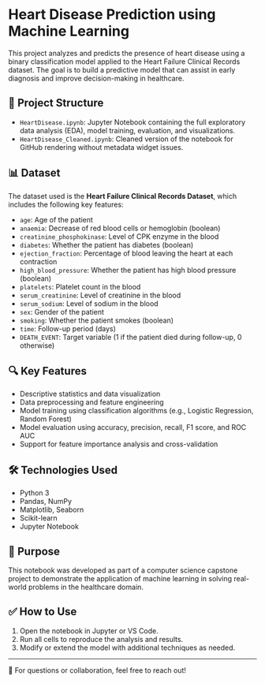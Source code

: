 # Heart Disease Prediction using Machine Learning

This project analyzes and predicts the presence of heart disease using a binary classification model applied to the Heart Failure Clinical Records dataset. The goal is to build a predictive model that can assist in early diagnosis and improve decision-making in healthcare.

## 📁 Project Structure

- `HeartDisease.ipynb`: Jupyter Notebook containing the full exploratory data analysis (EDA), model training, evaluation, and visualizations.
- `HeartDisease_Cleaned.ipynb`: Cleaned version of the notebook for GitHub rendering without metadata widget issues.

## 📊 Dataset

The dataset used is the **Heart Failure Clinical Records Dataset**, which includes the following key features:

- `age`: Age of the patient
- `anaemia`: Decrease of red blood cells or hemoglobin (boolean)
- `creatinine_phosphokinase`: Level of CPK enzyme in the blood
- `diabetes`: Whether the patient has diabetes (boolean)
- `ejection_fraction`: Percentage of blood leaving the heart at each contraction
- `high_blood_pressure`: Whether the patient has high blood pressure (boolean)
- `platelets`: Platelet count in the blood
- `serum_creatinine`: Level of creatinine in the blood
- `serum_sodium`: Level of sodium in the blood
- `sex`: Gender of the patient
- `smoking`: Whether the patient smokes (boolean)
- `time`: Follow-up period (days)
- `DEATH_EVENT`: Target variable (1 if the patient died during follow-up, 0 otherwise)

## 🔍 Key Features

- Descriptive statistics and data visualization
- Data preprocessing and feature engineering
- Model training using classification algorithms (e.g., Logistic Regression, Random Forest)
- Model evaluation using accuracy, precision, recall, F1 score, and ROC AUC
- Support for feature importance analysis and cross-validation

## 🛠️ Technologies Used

- Python 3
- Pandas, NumPy
- Matplotlib, Seaborn
- Scikit-learn
- Jupyter Notebook

## 🧠 Purpose

This notebook was developed as part of a computer science capstone project to demonstrate the application of machine learning in solving real-world problems in the healthcare domain.

## ✅ How to Use

1. Open the notebook in Jupyter or VS Code.
2. Run all cells to reproduce the analysis and results.
3. Modify or extend the model with additional techniques as needed.

---

📌 For questions or collaboration, feel free to reach out!
